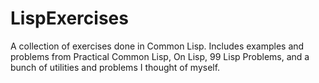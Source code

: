 # LispExercises
A collection of exercises done in Common Lisp. Includes examples and problems from Practical Common Lisp, On Lisp, 99 Lisp Problems, and a bunch of utilities and problems I thought of myself.
